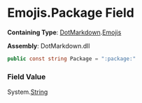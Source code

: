 # Emojis\.Package Field

**Containing Type**: [DotMarkdown](../../README.md)\.[Emojis](../README.md)

**Assembly**: DotMarkdown\.dll

```csharp
public const string Package = ":package:"
```

### Field Value

System\.[String](https://docs.microsoft.com/en-us/dotnet/api/system.string)